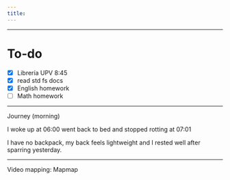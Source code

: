 ```yaml
---
title:
---
```


---
# To-do

- [x] Librería UPV 8:45
- [x] read std fs docs
- [x] English homework
- [ ] Math homework

---
Journey (morning)

I woke up at 06:00 went back to bed and stopped rotting at 07:01

I have no backpack, my back feels lightweight and I rested well after sparring yesterday. 

---

 Video mapping: Mapmap